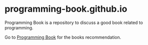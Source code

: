 # programming-book.github.io
Programming Book is a repository to discuss a good book related to programming.

Go to [Programming Book](https://programming-book.github.io/) for the books recommendation.
